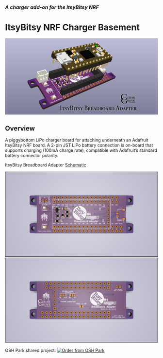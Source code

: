 ### _A charger add-on for the ItsyBitsy NRF_

# ItsyBitsy NRF Charger Basement

![Image of Module](https://github.com/CedarGroveStudios/PCB_ItsyBitsy_NRF_Charger_Basement/blob/main/photos%20and%20graphics/ItsyBitsy_breadboard_adapter_social.png)

## Overview
A piggybottom LiPo charger board for attaching underneath an Adafruit ItsyBitsy NRF board. A 2-pin JST LiPo battery connection is on-board that supports charging (100mA charge rate), compatible with Adafruit’s standard battery connector polarity.

ItsyBitsy Breadboard Adapter [Schematic](https://github.com/CedarGroveStudios/PCB_ItsyBitsy_NRF_Charger_Basement/blob/main/PCB/ItsyBitsy%20breadboard.pdf)

![Image of PCB](https://github.com/CedarGroveStudios/PCB_ItsyBitsy_NRF_Charger_Basement/blob/main/photos%20and%20graphics/PCB_top.png)
![Image of PCB](https://github.com/CedarGroveStudios/PCB_ItsyBitsy_NRF_Charger_Basement/blob/main/photos%20and%20graphics/PCB_bottom.png)

OSH Park shared project: <a href="https://oshpark.com/shared_projects/iI4kd3TW"><img src="https://oshpark.com/assets/badge-5b7ec47045b78aef6eb9d83b3bac6b1920de805e9a0c227658eac6e19a045b9c.png" alt="Order from OSH Park"></img></a>
